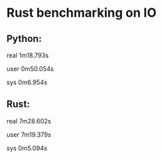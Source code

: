 # Rust benchmarking on IO

## Python:

real    1m18.793s

user    0m50.054s

sys     0m6.954s

## Rust:

real    7m28.602s

user    7m19.379s

sys     0m5.094s


